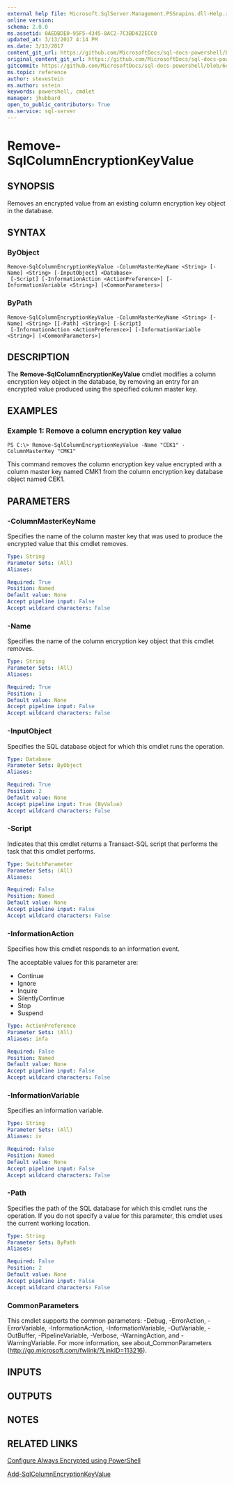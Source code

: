 ```yaml
---
external help file: Microsoft.SqlServer.Management.PSSnapins.dll-Help.xml
online version: 
schema: 2.0.0
ms.assetid: 0AEDBDE0-95F5-4345-8AC2-7C3BD422ECC0
updated_at: 3/13/2017 4:14 PM
ms.date: 3/13/2017
content_git_url: https://github.com/MicrosoftDocs/sql-docs-powershell/blob/live/sqlserver-cmdlets/sqlserver/vlatest/Remove-SqlColumnEncryptionKeyValue.md
original_content_git_url: https://github.com/MicrosoftDocs/sql-docs-powershell/blob/live/sqlserver-cmdlets/sqlserver/vlatest/Remove-SqlColumnEncryptionKeyValue.md
gitcommit: https://github.com/MicrosoftDocs/sql-docs-powershell/blob/6eefe64a0ce19459190f09768267a4c79f9a6af9/sqlserver-cmdlets/sqlserver/vlatest/Remove-SqlColumnEncryptionKeyValue.md
ms.topic: reference
author: stevestein
ms.author: sstein
keywords: powershell, cmdlet
manager: jhubbard
open_to_public_contributors: True
ms.service: sql-server
---
```


# Remove-SqlColumnEncryptionKeyValue

## SYNOPSIS
Removes an encrypted value from an existing column encryption key object in the database.

## SYNTAX

### ByObject
```
Remove-SqlColumnEncryptionKeyValue -ColumnMasterKeyName <String> [-Name] <String> [-InputObject] <Database>
 [-Script] [-InformationAction <ActionPreference>] [-InformationVariable <String>] [<CommonParameters>]
```

### ByPath
```
Remove-SqlColumnEncryptionKeyValue -ColumnMasterKeyName <String> [-Name] <String> [[-Path] <String>] [-Script]
 [-InformationAction <ActionPreference>] [-InformationVariable <String>] [<CommonParameters>]
```

## DESCRIPTION
The **Remove-SqlColumnEncryptionKeyValue** cmdlet modifies a column encryption key object in the database, by removing an entry for an encrypted value produced using the specified column master key.

## EXAMPLES

### Example 1: Remove a column encryption key value
```
PS C:\> Remove-SqlColumnEncryptionKeyValue -Name "CEK1" -ColumnMasterKey "CMK1"
```

This command removes the column encryption key value encrypted with a column master key named CMK1 from the column encryption key database object named CEK1.

## PARAMETERS

### -ColumnMasterKeyName
Specifies the name of the column master key that was used to produce the encrypted value that this cmdlet removes.

```yaml
Type: String
Parameter Sets: (All)
Aliases: 

Required: True
Position: Named
Default value: None
Accept pipeline input: False
Accept wildcard characters: False
```

### -Name
Specifies the name of the column encryption key object that this cmdlet removes.

```yaml
Type: String
Parameter Sets: (All)
Aliases: 

Required: True
Position: 1
Default value: None
Accept pipeline input: False
Accept wildcard characters: False
```

### -InputObject
Specifies the SQL database object for which this cmdlet runs the operation.

```yaml
Type: Database
Parameter Sets: ByObject
Aliases: 

Required: True
Position: 2
Default value: None
Accept pipeline input: True (ByValue)
Accept wildcard characters: False
```

### -Script
Indicates that this cmdlet returns a Transact-SQL script that performs the task that this cmdlet performs.

```yaml
Type: SwitchParameter
Parameter Sets: (All)
Aliases: 

Required: False
Position: Named
Default value: None
Accept pipeline input: False
Accept wildcard characters: False
```

### -InformationAction
Specifies how this cmdlet responds to an information event.

The acceptable values for this parameter are:

- Continue
- Ignore
- Inquire
- SilentlyContinue
- Stop
- Suspend

```yaml
Type: ActionPreference
Parameter Sets: (All)
Aliases: infa

Required: False
Position: Named
Default value: None
Accept pipeline input: False
Accept wildcard characters: False
```

### -InformationVariable
Specifies an information variable.

```yaml
Type: String
Parameter Sets: (All)
Aliases: iv

Required: False
Position: Named
Default value: None
Accept pipeline input: False
Accept wildcard characters: False
```

### -Path
Specifies the path of the SQL database for which this cmdlet runs the operation.
If you do not specify a value for this parameter, this cmdlet uses the current working location.

```yaml
Type: String
Parameter Sets: ByPath
Aliases: 

Required: False
Position: 2
Default value: None
Accept pipeline input: False
Accept wildcard characters: False
```

### CommonParameters
This cmdlet supports the common parameters: -Debug, -ErrorAction, -ErrorVariable, -InformationAction, -InformationVariable, -OutVariable, -OutBuffer, -PipelineVariable, -Verbose, -WarningAction, and -WarningVariable. For more information, see about_CommonParameters (http://go.microsoft.com/fwlink/?LinkID=113216).

## INPUTS

## OUTPUTS

## NOTES

## RELATED LINKS

[Configure Always Encrypted using PowerShell](https://msdn.microsoft.com/library/mt755926.aspx)

[Add-SqlColumnEncryptionKeyValue](xref:sqlserver/vlatest/Add-SqlColumnEncryptionKeyValue.md)
